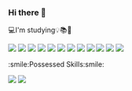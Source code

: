 ### Hi there 👋

:computer:I'm studying:bulb::books::memo: 
<p align="left">
 <img src="https://img.shields.io/badge/jQuery-0769AD?style=flat&logo=jQuery&logoColor=white"/>
 <img src="https://img.shields.io/badge/JSP-007396?style=flat&logo=Java&logoColor=white"/>
 <img src="https://img.shields.io/badge/Ajax-008000?style=flat&logo=Ajax&logoColor=white"/>
<img src="https://img.shields.io/badge/JavaScript-4.3.2-3178C6?style=flat&logo=TypeScript&logoColor=white"/>
<img src="https://img.shields.io/badge/React-17.0.2-61DAFB?style=flat&logo=React&logoColor=white"/>
<img src="https://img.shields.io/badge/Java-007396?style=flat&logo=Java&logoColor=white"/>
<img src="https://img.shields.io/badge/Database-003B57?style=flat&logo=MySQL&logoColor=white"/>
<img src="https://img.shields.io/badge/Spring-6DB33F?style=flat&logo=Spring&logoColor=white"/>
<img src="https://img.shields.io/badge/Node.js-339933?style=flat&logo=Node.js&logoColor=white"/>
<img src="https://img.shields.io/badge/HTML5-E34F26?style=flat&logo=HTML5&logoColor=white"/>
 <img src="https://img.shields.io/badge/MySQL-4479A1?style=flat&logo=MySQL&logoColor=white"/> 
 <img src="https://img.shields.io/badge/Oracle-F80000?style=flat&logo=Oracle&logoColor=white"/>
</p>
:smile:Possessed Skills:smile:
<p>
<img src="https://img.shields.io/badge/Photoshop-31A8FF?style=flat&logo=Adobe%20Photoshop&logoColor=white"/>
 <img src="https://img.shields.io/badge/Illustrator-FF9A00?style=flat&logo=Adobe%20Illustrator&logoColor=white"/>
</p>
<!--
**jih8908/jih8908** is a ✨ _special_ ✨ repository because its `README.md` (this file) appears on your GitHub profile.

Here are some ideas to get you started:

- 🔭 I’m currently working on ...
- 🌱 I’m currently learning ...
- 👯 I’m looking to collaborate on ...
- 🤔 I’m looking for help with ...
- 💬 Ask me about ...
- 📫 How to reach me: ...
- 😄 Pronouns: ...
- ⚡ Fun fact: ...
-->
